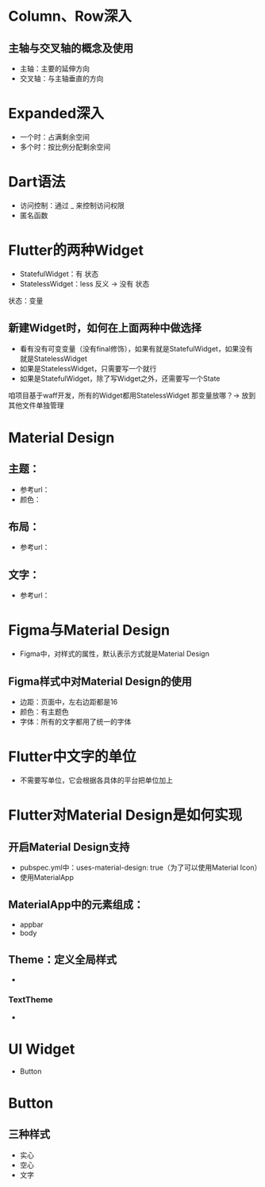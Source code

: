 # Column、Row深入
## 主轴与交叉轴的概念及使用
- 主轴：主要的延伸方向
- 交叉轴：与主轴垂直的方向

# Expanded深入
- 一个时：占满剩余空间
- 多个时：按比例分配剩余空间

# Dart语法
- 访问控制：通过 _ 来控制访问权限
- 匿名函数

# Flutter的两种Widget
- StatefulWidget：有 状态
- StatelessWidget：less 反义 -> 没有 状态

状态：变量

## 新建Widget时，如何在上面两种中做选择
- 看有没有可变变量（没有final修饰），如果有就是StatefulWidget，如果没有就是StatelessWidget
- 如果是StatelessWidget，只需要写一个就行
- 如果是StatefulWidget，除了写Widget之外，还需要写一个State

咱项目基于waff开发，所有的Widget都用StatelessWidget
那变量放哪？-> 放到其他文件单独管理

# Material Design
## 主题：
- 参考url：
- 颜色：
## 布局：
- 参考url：
## 文字：
- 参考url：

# Figma与Material Design
- Figma中，对样式的属性，默认表示方式就是Material Design

## Figma样式中对Material Design的使用
- 边距：页面中，左右边距都是16
- 颜色：有主题色
- 字体：所有的文字都用了统一的字体

# Flutter中文字的单位
- 不需要写单位，它会根据各具体的平台把单位加上

# Flutter对Material Design是如何实现
## 开启Material Design支持
- pubspec.yml中：uses-material-design: true（为了可以使用Material Icon）
- 使用MaterialApp

## MaterialApp中的元素组成：
- appbar
- body

## Theme：定义全局样式
- 

### TextTheme
- 

# UI Widget
- Button

# Button
## 三种样式
- 实心
- 空心
- 文字
